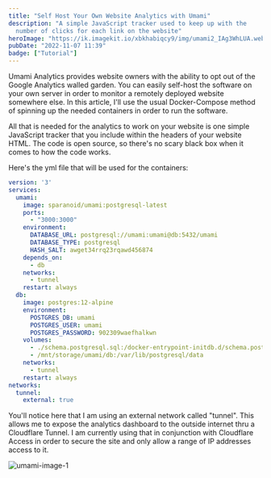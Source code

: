 ```yaml
---
title: "Self Host Your Own Website Analytics with Umami"
description: "A simple JavaScript tracker used to keep up with the
  number of clicks for each link on the website"
heroImage: "https://ik.imagekit.io/xbkhabiqcy9/img/umami2_IAg3WhLUA.webp?updatedAt=1667840164653"
pubDate: "2022-11-07 11:39"
badge: ["Tutorial"]
---
```

U﻿mami Analytics provides website owners with the ability to opt out of the Google Analytics walled garden.  You can easily self-host the software on your own server in order to monitor a remotely deployed website somewhere else.  In this article, I'll use the usual Docker-Compose method of spinning up the needed containers in order to run the software.

A﻿ll that is needed for the analytics to work on your website is one simple JavaScript tracker that you include within the headers of your website HTML.  The code is open source, so there's no scary black box when it comes to how the code works.

H﻿ere's the yml file that will be used for the containers:

```yaml
version: '3'
services:
  umami:
    image: sparanoid/umami:postgresql-latest
    ports:
      - "3000:3000"
    environment:
      DATABASE_URL: postgresql://umami:umami@db:5432/umami
      DATABASE_TYPE: postgresql
      HASH_SALT: awget34rrq23rqawd456874
    depends_on:
      - db
    networks:
      - tunnel
    restart: always
  db:
    image: postgres:12-alpine
    environment:
      POSTGRES_DB: umami
      POSTGRES_USER: umami
      POSTGRES_PASSWORD: 902309waefhalkwn
    volumes:
      - ./schema.postgresql.sql:/docker-entrypoint-initdb.d/schema.postgresql.sql:ro
      - /mnt/storage/umami/db:/var/lib/postgresql/data
    networks:
      - tunnel
    restart: always
networks:
  tunnel:
    external: true
```

Y﻿ou'll notice here that I am using an external network called "tunnel".  This allows me to expose the analytics dashboard to the outside internet thru a Cloudflare Tunnel.  I am currently using that in conjunction with Cloudflare Access in order to secure the site and only allow a range of IP addresses access to it.

<img class="image" alt="umami-image-1" src="https://ik.imagekit.io/xbkhabiqcy9/img/umami2_IAg3WhLUA.webp?ik-sdk-version=javascript-1.4.3&updatedAt=1667840164653" width={860} height={392} />